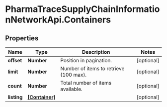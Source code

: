 # PharmaTraceSupplyChainInformationNetworkApi.Containers

## Properties
Name | Type | Description | Notes
------------ | ------------- | ------------- | -------------
**offset** | **Number** | Position in pagination. | [optional] 
**limit** | **Number** | Number of items to retrieve (100 max). | [optional] 
**count** | **Number** | Total number of items available. | [optional] 
**listing** | [**[Container]**](Container.md) |  | [optional] 


